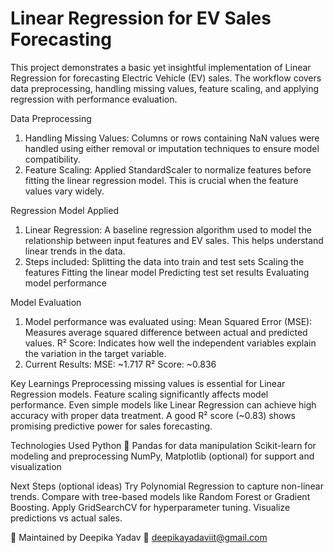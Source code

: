 # Linear Regression for EV Sales Forecasting
This project demonstrates a basic yet insightful implementation of Linear Regression for forecasting Electric Vehicle (EV) sales. The workflow covers data preprocessing, handling missing values, feature scaling, and applying regression with performance evaluation.

Data Preprocessing
1. Handling Missing Values:
    Columns or rows containing NaN values were handled using either removal or imputation techniques to ensure model compatibility.
2. Feature Scaling:
    Applied StandardScaler to normalize features before fitting the linear regression model. This is crucial when the feature values vary widely.

Regression Model Applied
1. Linear Regression:
    A baseline regression algorithm used to model the relationship between input features and EV sales. This helps understand linear trends in the data.
2. Steps included:
    Splitting the data into train and test sets
    Scaling the features
    Fitting the linear model
    Predicting test set results
    Evaluating model performance

Model Evaluation
1. Model performance was evaluated using:
    Mean Squared Error (MSE): Measures average squared difference between actual and predicted values.
    R² Score: Indicates how well the independent variables explain the variation in the target variable.
2. Current Results:
    MSE: ~1.717
    R² Score: ~0.836

Key Learnings
  Preprocessing missing values is essential for Linear Regression models.
  Feature scaling significantly affects model performance.
  Even simple models like Linear Regression can achieve high accuracy with proper data treatment.
  A good R² score (~0.83) shows promising predictive power for sales forecasting.

Technologies Used
Python 🐍
Pandas for data manipulation
Scikit-learn for modeling and preprocessing
NumPy, Matplotlib (optional) for support and visualization

Next Steps (optional ideas)
  Try Polynomial Regression to capture non-linear trends.
  Compare with tree-based models like Random Forest or Gradient Boosting.
  Apply GridSearchCV for hyperparameter tuning.
  Visualize predictions vs actual sales.

📌 Maintained by Deepika Yadav 
📧 deepikayadaviit@gmail.com

